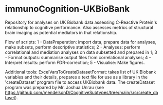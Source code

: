 # immunoCognition-UKBioBank
Repository for analyses on UK Biobank data assessing C-Reactive Protein's relationship to cognitive performance. Also assesses metrics of structural brain imaging as potential mediators in that relationship.


Flow of scripts:
1 - DataPreperation: import data, prepare data for analyses, make subsets, perform descriptive statistics;
2 - Analyses: perform correlational and mediation analyses on data subsetted and prepared in 1;
3 - Format outputs: summarise output files from correlational analyses;
4 - Interpret results: perform FDR-correction;
5 - Visualise: Make figures.

Additional tools:
ExcelVarsToCreateDatasetFormat: takes list of UK Biobank variables and their details, prepares a text file for use as a library in the 'createDataset' program file to access UKBiobank data. The createDataset program was prepared by Mr. Joshua Unrau (see https://github.com/mendelsonD/CognitiveSubtypes/tree/main/src/create_dataset).

